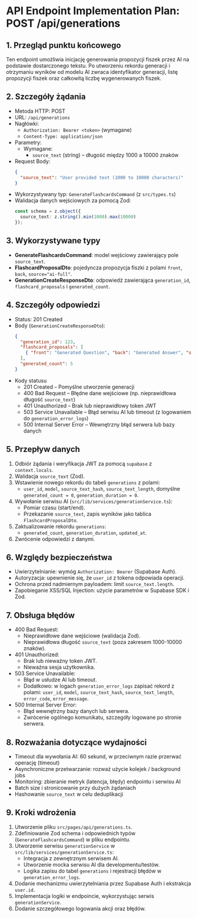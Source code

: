 # API Endpoint Implementation Plan: POST /api/generations

## 1. Przegląd punktu końcowego
Ten endpoint umożliwia inicjację generowania propozycji fiszek przez AI na podstawie dostarczonego tekstu. Po utworzeniu rekordu generacji i otrzymaniu wyników od modelu AI zwraca identyfikator generacji, listę propozycji fiszek oraz całkowitą liczbę wygenerowanych fiszek.

## 2. Szczegóły żądania
- Metoda HTTP: POST
- URL: `/api/generations`
- Nagłówki:
  - `Authorization: Bearer <token>` (wymagane)
  - `Content-Type: application/json`
- Parametry:
  - Wymagane:
    - `source_text` (string) – długość między 1000 a 10000 znaków
- Request Body:
  ```json
  {
    "source_text": "User provided text (1000 to 10000 characters)"
  }
  ```
- Wykorzystywany typ: `GenerateFlashcardsCommand` (z `src/types.ts`)
- Walidacja danych wejściowych za pomocą Zod:
  ```ts
  const schema = z.object({
    source_text: z.string().min(1000).max(10000)
  });
  ```

## 3. Wykorzystywane typy
- **GenerateFlashcardsCommand**: model wejściowy zawierający pole `source_text`.
- **FlashcardProposalDto**: pojedyncza propozycja fiszki z polami `front`, `back`, `source="ai-full"`.
- **GenerationCreateResponseDto**: odpowiedź zawierająca `generation_id`, `flashcard_proposals` i `generated_count`.

## 4. Szczegóły odpowiedzi
- Status: 201 Created
- Body (`GenerationCreateResponseDto`):
  ```json
  {
    "generation_id": 123,
    "flashcard_proposals": [
      { "front": "Generated Question", "back": "Generated Answer", "source": "ai-full" }
    ],
    "generated_count": 5
  }
  ```
- Kody statusu
  - 201 Created – Pomyślne utworzenie generacji
  - 400 Bad Request – Błędne dane wejściowe (np. nieprawidłowa długość `source_text`)
  - 401 Unauthorized – Brak lub nieprawidłowy token JWT
  - 503 Service Unavailable – Błąd serwisu AI lub timeout (z logowaniem do `generation_error_logs`)
  - 500 Internal Server Error – Wewnętrzny błąd serwera lub bazy danych

## 5. Przepływ danych
1. Odbiór żądania i weryfikacja JWT za pomocą `supabase` z `context.locals`.
2. Walidacja `source_text` (Zod).
3. Wstawienie nowego rekordu do tabeli `generations` z polami:
   - `user_id`, `model`, `source_text_hash`, `source_text_length`, domyślne `generated_count = 0`, `generation_duration = 0`.
4. Wywołanie serwisu AI (`src/lib/services/generationService.ts`):
   - Pomiar czasu (start/end).
   - Przekazanie `source_text`, zapis wyników jako tablica `FlashcardProposalDto`.
5. Zaktualizowanie rekordu `generations`:
   - `generated_count`, `generation_duration`, `updated_at`.
6. Zwrócenie odpowiedzi z danymi.

## 6. Względy bezpieczeństwa
- Uwierzytelnianie: wymóg `Authorization: Bearer` (Supabase Auth).
- Autoryzacja: upewnienie się, że `user_id` z tokena odpowiada operacji.
- Ochrona przed nadmiernym payloadem: limit `source_text.length`.
- Zapobieganie XSS/SQL Injection: użycie parametrów w Supabase SDK i Zod.

## 7. Obsługa błędów
- 400 Bad Request: 
  - Nieprawidłowe dane wejściowe (walidacja Zod).
  - Nieprawidłowa długość `source_text` (poza zakresem 1000-10000 znaków).
- 401 Unauthorized: 
  - Brak lub nieważny token JWT.
  - Nieważna sesja użytkownika.
- 503 Service Unavailable: 
  - Błąd w usłudze AI lub timeout.
  - Dodatkowo: w logach `generation_error_logs` zapisać rekord z polami:
    `user_id`, `model`, `source_text_hash`, `source_text_length`, `error_code`, `error_message`.
- 500 Internal Server Error: 
  - Błąd wewnętrzny bazy danych lub serwera.
  - Zwrócenie ogólnego komunikatu, szczegóły logowane po stronie serwera.

## 8. Rozważania dotyczące wydajności
- Timeout dla wywołania AI: 60 sekund, w przeciwnym razie przerwać operację (timeout)
- Asynchroniczne przetwarzanie: rozważ użycie kolejek / background jobs
- Monitoring: zbieranie metryk (latencja, błędy) endpointu i serwisu AI
- Batch size i stronicowanie przy dużych żądaniach
- Hashowanie `source_text` w celu deduplikacji

## 9. Kroki wdrożenia
1. Utworzenie pliku `src/pages/api/generations.ts`.
2. Zdefiniowanie Zod schema i odpowiednich typów (`GenerateFlashcardsCommand`) w pliku endpointu.
3. Utworzenie serwisu `generationService` w `src/lib/services/generationService.ts`:
   - Integracja z zewnętrznym serwisem AI.
   - Utworzenie mocka serwisu AI dla developmentu/testów.
   - Logika zapisu do tabel `generations` i rejestracji błędów w `generation_error_logs`.
4. Dodanie mechanizmu uwierzytelniania przez Supabase Auth i ekstrakcja `user.id`.
5. Implementacja logiki w endpoincie, wykorzystując serwis `generationService`.
6. Dodanie szczegółowego logowania akcji oraz błędów.